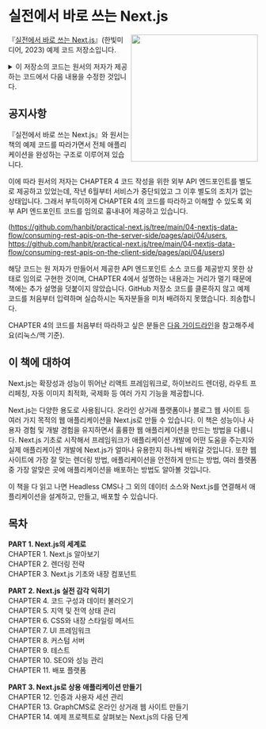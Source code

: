 # 실전에서 바로 쓰는 Next.js

<a href="https://www.hanbit.co.kr/store/books/look.php?p_code=B1068448075"><img src="https://www.hanbit.co.kr/data/books/B1068448075_l.jpg" height="256px" align="right"></a>

『[실전에서 바로 쓰는 Next.js](https://www.hanbit.co.kr/store/books/look.php?p_code=B1068448075)』(한빛미디어, 2023) 예제 코드 저장소입니다.
 

<details>
<summary>이 저장소의 코드는 원서의 저자가 제공하는 코드에서 다음 내용을 수정한 것입니다.</summary>

 - node.js 버전을 12에서 18로 변경하였습니다. CHAPTER 11에서 사용하는 Dockerfile의 베이스 이미지 역시 node 18 버전을 사용하도록 변경하였습니다.
 - 일부 의존성 패키지의 호환성, 보안 문제 해결을 위해 next.js 패키지 버전을 13.1.1, react와 react-dom 패키지 버전을 18.2.0으로 업그레이드 하였습니다. Next.js 버전을 변경하여도 책의 코드와 차이나는 부분은 없으니 책의 예시 코드를 그대로 따라해도 무방합니다.
 - 계약 문제로 종료된 원격 API / GraphQL 서버를 대체하기 위해 CHAPTER 4의 API / GraphQL 서버 코드를 추가하였습니다.
 - 그 외 사용하는 패키지의 의존성 및 버그를 해결하기 위해 버전을 업그레이드 또는 사용해야 할 특정 버전을 지정하였습니다.
 
 원서의 저자가 제공하는 코드는 [여기](https://github.com/PacktPublishing/Real-World-Next.js)에서 확인할 수 있습니다. 
</details>


## 공지사항

『실전에서 바로 쓰는 Next.js』와 원서는 책의 예제 코드를 따라가면서 전체 애플리케이션을 완성하는 구조로 이루어져 있습니다.  

이에 따라 원서의 저자는 CHAPTER 4 코드 작성을 위한 외부 API 엔드포인트를 별도로 제공하고 있었는데, 작년 6월부터 서비스가 중단되었고 그 이후 별도의 조치가 없는 상태입니다.
그래서 부득이하게 CHAPTER 4의 코드를 따라하고 이해할 수 있도록 외부 API 엔드포인트 코드를 임의로 흉내내어 제공하고 있습니다.  

(https://github.com/hanbit/practical-next.js/tree/main/04-nextjs-data-flow/consuming-rest-apis-on-the-server-side/pages/api/04/users,
https://github.com/hanbit/practical-next.js/tree/main/04-nextjs-data-flow/consuming-rest-apis-on-the-client-side/pages/api/04/users)  

해당 코드는 원 저자가 만들어서 제공한 API 엔드포인트 소스 코드를 제공받지 못한 상태로 임의로 구현한 것이며, CHAPTER 4에서 설명하는 내용과는 거리가 멀기 때문에 책에는 추가 설명을 덧붙이지 않았습니다.
GitHub 저장소 코드를 클론하지 않고 예제 코드를 처음부터 입력하며 실습하시는 독자분들을 미처 배려하지 못했습니다. 죄송합니다.  

CHAPTER 4의 코드를 처음부터 따라하고 싶은 분들은 [다음 가이드라인](https://github.com/hanbit/practical-next.js/blob/main/04-nextjs-data-flow/README.md)을 참고해주세요(리눅스/맥 기준).  


## 이 책에 대하여

Next.js는 확장성과 성능이 뛰어난 리액트 프레임워크로, 하이브리드 렌더링, 라우트 프리페칭, 자동 이미지 최적화, 국제화 등 여러 가지 기능을 제공합니다.

Next.js는 다양한 용도로 사용됩니다. 온라인 상거래 플랫폼이나 블로그 웹 사이트 등 여러 가지 목적의 웹 애플리케이션을 Next.js로 만들 수 있습니다. 이 책은 성능이나 사용자 경험 및 개발 경험을 유지하면서 훌륭한 웹 애플리케이션을 만드는 방법을 다룹니다. Next.js 기초로 시작해서 프레임워크가 애플리케이션 개발에 어떤 도움을 주는지와 실제 애플리케이션 개발에 Next.js가 얼마나 유용한지 하나씩 배워갈 것입니다. 또한 웹 사이트에 가장 잘 맞는 렌더링 방법, 애플리케이션을 안전하게 만드는 방법, 여러 플랫폼 중 가장 알맞은 곳에 애플리케이션을 배포하는 방법도 알아볼 것입니다.

이 책을 다 읽고 나면 Headless CMS나 그 외의 데이터 소스와 Next.js를 연결해서 애플리케이션을 설계하고, 만들고, 배포할 수 있습니다.  


## 목차
**PART 1. Next.js의 세계로**  
CHAPTER 1. Next.js 알아보기  
CHAPTER 2. 렌더링 전략  
CHAPTER 3. Next.js 기초와 내장 컴포넌트  

**PART 2. Next.js 실전 감각 익히기**  
CHAPTER 4. 코드 구성과 데이터 불러오기  
CHAPTER 5. 지역 및 전역 상태 관리  
CHAPTER 6. CSS와 내장 스타일링 메서드  
CHAPTER 7. UI 프레임워크  
CHAPTER 8. 커스텀 서버  
CHAPTER 9. 테스트  
CHAPTER 10. SEO와 성능 관리  
CHAPTER 11. 배포 플랫폼  

**PART 3. Next.js로 상용 애플리케이션 만들기**  
CHAPTER 12. 인증과 사용자 세션 관리  
CHAPTER 13. GraphCMS로 온라인 상거래 웹 사이트 만들기  
CHAPTER 14. 예제 프로젝트로 살펴보는 Next.js의 다음 단계  
